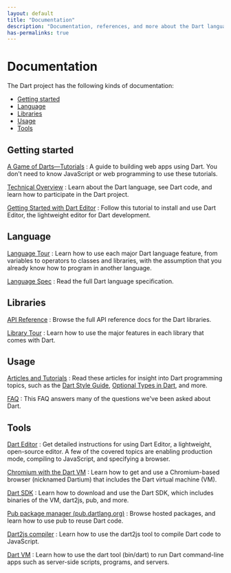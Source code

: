 ```yaml
---
layout: default
title: "Documentation"
description: "Documentation, references, and more about the Dart language, libraries, and tools."
has-permalinks: true
---
```


# Documentation

The Dart project has the following kinds of documentation:

* [Getting started](#getting-started)
* [Language](#language)
* [Libraries](#libraries)
* [Usage](#usage)
* [Tools](#tools)


## Getting started

[A Game of Darts—Tutorials](/docs/tutorials/)
: A guide to building web apps using Dart.
You don't need to know JavaScript or web programming to use these tutorials.

[Technical Overview](/docs/technical-overview/)
: Learn about the Dart language, see Dart code, and
learn how to participate in the Dart project.

[Getting Started with Dart Editor](/docs/editor/getting-started/)
: Follow this tutorial to install and use Dart Editor, the
lightweight editor for Dart development.

## Language

[Language Tour](/docs/dart-up-and-running/contents/ch02.html)
: Learn how to use each major Dart language feature, from variables to
operators to classes and libraries, with the assumption that you already
know how to program in another language.

[Language Spec](/docs/spec/)
: Read the full Dart language specification.

## Libraries

[API Reference](http://api.dartlang.org)
: Browse the full API reference docs for the Dart libraries.

[Library Tour](/docs/dart-up-and-running/contents/ch03.html)
: Learn how to use the major features in each library that comes with Dart.

## Usage

[Articles and Tutorials](/articles/)
: Read these articles for insight into Dart programming topics,
such as the [Dart Style Guide](/articles/style-guide/),
[Optional Types in Dart](/articles/optional-types/), and more.

[FAQ](/support/faq.html)
: This FAQ answers many of the questions we've been asked about Dart.

## Tools

[Dart Editor](/docs/editor/)
: Get detailed instructions for using Dart Editor, a lightweight, open-source editor.
A few of the covered topics are enabling production mode, compiling to JavaScript, and specifying a browser.

[Chromium with the Dart VM](/dartium/)
: Learn how to get and use a Chromium-based browser (nicknamed Dartium) that
includes the Dart virtual machine (VM).

[Dart SDK](/docs/sdk/)
: Learn how to download and use the Dart SDK, which includes binaries of the VM,
dart2js, pub, and more.

[Pub package manager (pub.dartlang.org)](http://pub.dartlang.org)
: Browse hosted packages, and learn how to use pub to reuse Dart code.

[Dart2js compiler](/docs/dart2js/)
: Learn how to use the dart2js tool to compile Dart code to JavaScript.

[Dart VM](/docs/standalone-dart-vm/)
: Learn how to use the dart tool (bin/dart) to run Dart command-line apps
such as server-side scripts, programs, and servers.
